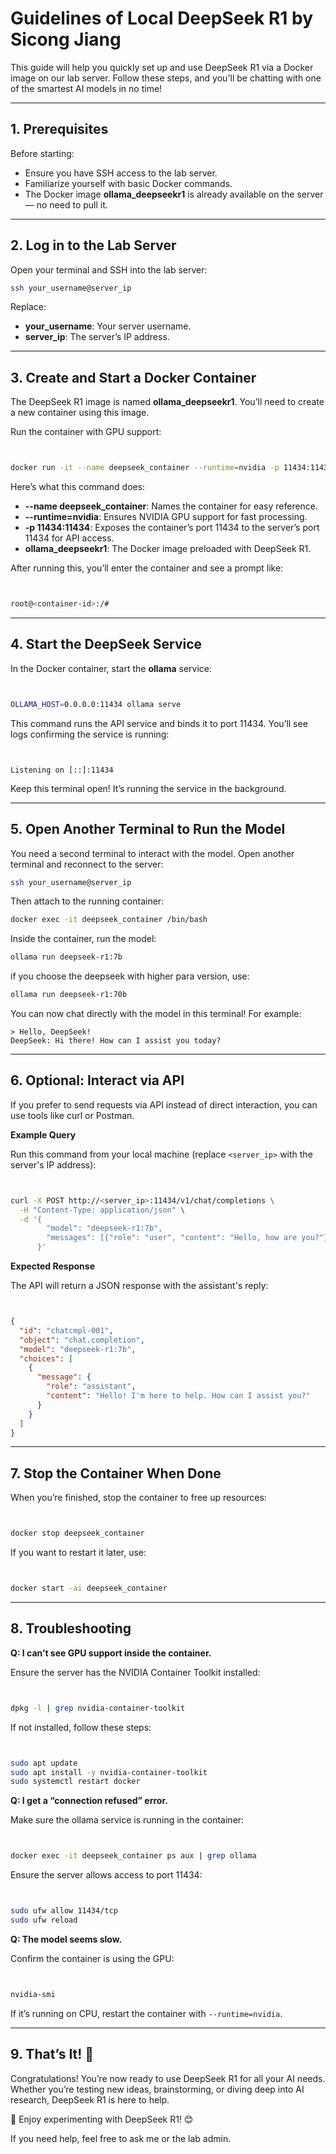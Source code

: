 # Guidelines of Local DeepSeek R1 by Sicong Jiang 

This guide will help you quickly set up and use DeepSeek R1 via a Docker image on our lab server. Follow these steps, and you'll be chatting with one of the smartest AI models in no time!

---

## 1. Prerequisites

Before starting:

- Ensure you have SSH access to the lab server.
- Familiarize yourself with basic Docker commands.
- The Docker image **ollama_deepseekr1** is already available on the server — no need to pull it.

---

## 2. Log in to the Lab Server

Open your terminal and SSH into the lab server:

```bash
ssh your_username@server_ip
```

Replace:
- **your_username**: Your server username.
- **server_ip**: The server’s IP address.

---

## 3. Create and Start a Docker Container

The DeepSeek R1 image is named **ollama_deepseekr1**. You’ll need to create a new container using this image.

Run the container with GPU support:

```bash


docker run -it --name deepseek_container --runtime=nvidia -p 11434:11434  ollama_deepseekr1
```

Here’s what this command does:

- **--name deepseek_container**: Names the container for easy reference.  
- **--runtime=nvidia**: Ensures NVIDIA GPU support for fast processing.  
- **-p 11434:11434**: Exposes the container’s port 11434 to the server’s port 11434 for API access.  
- **ollama_deepseekr1**: The Docker image preloaded with DeepSeek R1.

After running this, you’ll enter the container and see a prompt like:

```bash


root@<container-id>:/#
```

---

## 4. Start the DeepSeek Service

In the Docker container, start the **ollama** service:

```bash


OLLAMA_HOST=0.0.0.0:11434 ollama serve
```

This command runs the API service and binds it to port 11434. You’ll see logs confirming the service is running:

```plaintext


Listening on [::]:11434
```

Keep this terminal open! It’s running the service in the background.

---

## 5. Open Another Terminal to Run the Model

You need a second terminal to interact with the model. Open another terminal and reconnect to the server:

```bash
ssh your_username@server_ip
```

Then attach to the running container:

```bash
docker exec -it deepseek_container /bin/bash
```

Inside the container, run the model:

```bash
ollama run deepseek-r1:7b
```

if you choose the deepseek with higher para version, use:

```bash
ollama run deepseek-r1:70b
```


You can now chat directly with the model in this terminal! For example:

```plaintext
> Hello, DeepSeek!
DeepSeek: Hi there! How can I assist you today?
```

---

## 6. Optional: Interact via API

If you prefer to send requests via API instead of direct interaction, you can use tools like curl or Postman.

**Example Query**

Run this command from your local machine (replace `<server_ip>` with the server's IP address):

```bash


curl -X POST http://<server_ip>:11434/v1/chat/completions \
  -H "Content-Type: application/json" \
  -d '{
        "model": "deepseek-r1:7b",
        "messages": [{"role": "user", "content": "Hello, how are you?"}]
      }'
```

**Expected Response**

The API will return a JSON response with the assistant's reply:

```json


{
  "id": "chatcmpl-001",
  "object": "chat.completion",
  "model": "deepseek-r1:7b",
  "choices": [
    {
      "message": {
        "role": "assistant",
        "content": "Hello! I'm here to help. How can I assist you?"
      }
    }
  ]
}
```

---

## 7. Stop the Container When Done

When you’re finished, stop the container to free up resources:

```bash


docker stop deepseek_container
```

If you want to restart it later, use:

```bash


docker start -ai deepseek_container
```

---

## 8. Troubleshooting

**Q: I can’t see GPU support inside the container.**

Ensure the server has the NVIDIA Container Toolkit installed:

```bash


dpkg -l | grep nvidia-container-toolkit
```

If not installed, follow these steps:

```bash


sudo apt update
sudo apt install -y nvidia-container-toolkit
sudo systemctl restart docker
```

**Q: I get a “connection refused” error.**

Make sure the ollama service is running in the container:

```bash


docker exec -it deepseek_container ps aux | grep ollama
```

Ensure the server allows access to port 11434:

```bash


sudo ufw allow 11434/tcp
sudo ufw reload
```

**Q: The model seems slow.**

Confirm the container is using the GPU:

```bash


nvidia-smi
```

If it’s running on CPU, restart the container with `--runtime=nvidia`.

---

## 9. That’s It! 🎉

Congratulations! You’re now ready to use DeepSeek R1 for all your AI needs. Whether you’re testing new ideas, brainstorming, or diving deep into AI research, DeepSeek R1 is here to help.

🚀 Enjoy experimenting with DeepSeek R1! 😊

If you need help, feel free to ask me or the lab admin.

